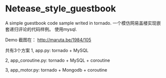 Netease_style_guestbook
=======================

A simple guestbook code sample writed in tornado.
一个模仿网易盖楼实现嵌套递归评论的代码样例。
使用mysql.

Demo 截图在：
http://maruta.be/1984/105

共有3个方案
1,
app.py: 
tornado + MySQL

2,
app_coroutine.py: 
tornado + MySQL + coroutine

3,
app_motor.py:
tornado + Mongodb + coroutine
